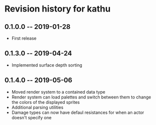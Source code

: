 # Revision history for kathu

## 0.1.0.0 -- 2019-01-28

* First release

## 0.1.3.0 -- 2019-04-24

* Implemented surface depth sorting

## 0.1.4.0 -- 2019-05-06

* Moved render system to a contained data type
* Render system can load palettes and switch between them to change the colors of the displayed sprites
* Additional parsing utilities
* Damage types can now have defaul resistances for when an actor doesn't specify one